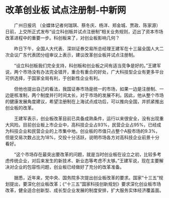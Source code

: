 # 改革创业板 试点注册制-中新网

　　广州日报讯 （全媒体记者何瑞琪、蔡冬庆、杨洋、郑金城、贾政、陈家源）日前，上交所正式发布“设立科创板并试点注册制”相关业务规则，迈出了资本市场改革进程中的重要一步。科创板来了，对创业板影响几何？

　　昨日下午，全国人大代表、深圳证券交易所总经理王建军在十三届全国人大二次会议广东代表团分组审议上表示，建议改革创业板并试点注册制。

　　“设立科创板我们完全支持，科创板和创业板之间有适当竞争是好的。”王建军说，两个市场没有办法完全错开，重合有重合的好处，广大科技型企业有更多平台可供选择，于国家全局有利，于创新性企业有利。

　　但他也提出自己的看法，我国证券市场是统一的市场，如果一边是注册制、一边是核准制，两个制度并行时间太长，对于市场的发展不利。因此，他从整个市场的健康发展角度建议，希望注册制在上海试点成功后，可以推向全国，并抓紧推出创业板的改革。

　　王建军表示，创业板改革目前已具备成熟条件，运行以来很安全，没有出现重大风险。目前创业板上市企业中，高科技企业占93%，民营企业占95%，已经成为科技企业和民营企业的上市集中地。创业板的市值只占整个A股市场的9.3%，但是交易次数占比为18%，交投十分活跃，说明市场各方对高科技企业前景十分看好。

　　“这个市场存在最突出要改革的问题，就是当时创业板在设立之初，比较多考虑传统企业，对后来发生的新技术、新业态等考虑不太够。”王建军说，现在主要解决对企业的包容性问题，创业板已经做好了充分的改革准备。

　　据悉，近年来，党中央、国务院多次提出创业板改革的要求。国家“十三五”规划提出，要深化创业板改革；《“十三五”国家科技创新规划》要求深化创业板市场改革，健全适合创新型、成长型企业发展的制度安排，扩大服务实体经济覆盖面。
